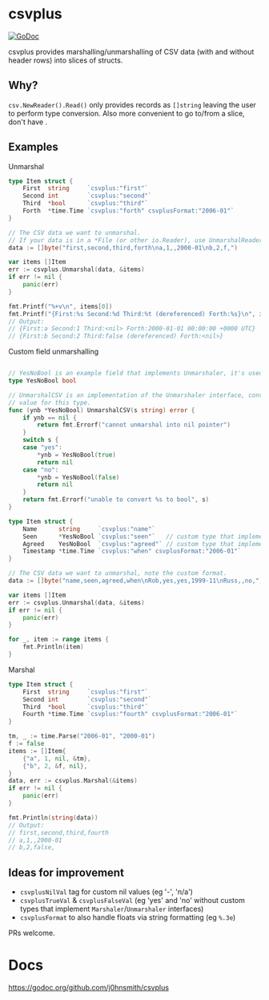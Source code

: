 # csvplus

[![GoDoc](https://godoc.org/github.com/j0hnsmith/csvplus?status.svg)](https://godoc.org/github.com/j0hnsmith/csvplus)

csvplus provides marshalling/unmarshalling of CSV data (with and without header rows) into slices of structs.

## Why?

`csv.NewReader().Read()` only provides records as `[]string` leaving the user to perform type conversion. Also more convenient to go to/from a slice, don't have .

## Examples
Unmarshal

```go
type Item struct {
    First  string     `csvplus:"first"`
    Second int        `csvplus:"second"`
    Third  *bool      `csvplus:"third"`
    Forth  *time.Time `csvplus:"forth" csvplusFormat:"2006-01"`
}

// The CSV data we want to unmarshal.
// If your data is in a *File (or other io.Reader), use UnmarshalReader().
data := []byte("first,second,third,forth\na,1,,2000-01\nb,2,f,")

var items []Item
err := csvplus.Unmarshal(data, &items)
if err != nil {
    panic(err)
}

fmt.Printf("%+v\n", items[0])
fmt.Printf("{First:%s Second:%d Third:%t (dereferenced) Forth:%s}\n", items[1].First, items[1].Second, *items[1].Third, items[1].Forth)
// Output:
// {First:a Second:1 Third:<nil> Forth:2000-01-01 00:00:00 +0000 UTC}
// {First:b Second:2 Third:false (dereferenced) Forth:<nil>}
```

Custom field unmarshalling
```go

// YesNoBool is an example field that implements Unmarshaler, it's used in an example.
type YesNoBool bool

// UnmarshalCSV is an implementation of the Unmarshaler interface, converts a string record to a native
// value for this type.
func (ynb *YesNoBool) UnmarshalCSV(s string) error {
    if ynb == nil {
        return fmt.Errorf("cannot unmarshal into nil pointer")
    }
    switch s {
    case "yes":
        *ynb = YesNoBool(true)
        return nil
    case "no":
        *ynb = YesNoBool(false)
        return nil
    }
    return fmt.Errorf("unable to convert %s to bool", s)
}

type Item struct {
    Name      string     `csvplus:"name"`
    Seen      *YesNoBool `csvplus:"seen"`   // custom type that implements Unmarshaler
    Agreed    YesNoBool  `csvplus:"agreed"` // custom type that implements Unmarshaler
    Timestamp *time.Time `csvplus:"when" csvplusFormat:"2006-01"`
}

// The CSV data we want to unmarshal, note the custom format.
data := []byte("name,seen,agreed,when\nRob,yes,yes,1999-11\nRuss,,no,")

var items []Item
err := csvplus.Unmarshal(data, &items)
if err != nil {
    panic(err)
}

for _, item := range items {
    fmt.Println(item)
}
```

Marshal

```go
type Item struct {
    First  string     `csvplus:"first"`
    Second int        `csvplus:"second"`
    Third  *bool      `csvplus:"third"`
    Fourth *time.Time `csvplus:"fourth" csvplusFormat:"2006-01"`
}

tm, _ := time.Parse("2006-01", "2000-01")
f := false
items := []Item{
    {"a", 1, nil, &tm},
    {"b", 2, &f, nil},
}
data, err := csvplus.Marshal(&items)
if err != nil {
    panic(err)
}

fmt.Println(string(data))
// Output:
// first,second,third,fourth
// a,1,,2000-01
// b,2,false,
```

## Ideas for improvement
* `csvplusNilVal` tag for custom nil values (eg '-', 'n/a')
* `csvplusTrueVal` & `csvplusFalseVal` (eg 'yes' and 'no' without custom types that implement `Marshaler`/`Unmarshaler` interfaces)
* `csvplusFormat` to also handle floats via string formatting (eg `%.3e`)

PRs welcome.

# Docs

https://godoc.org/github.com/j0hnsmith/csvplus
